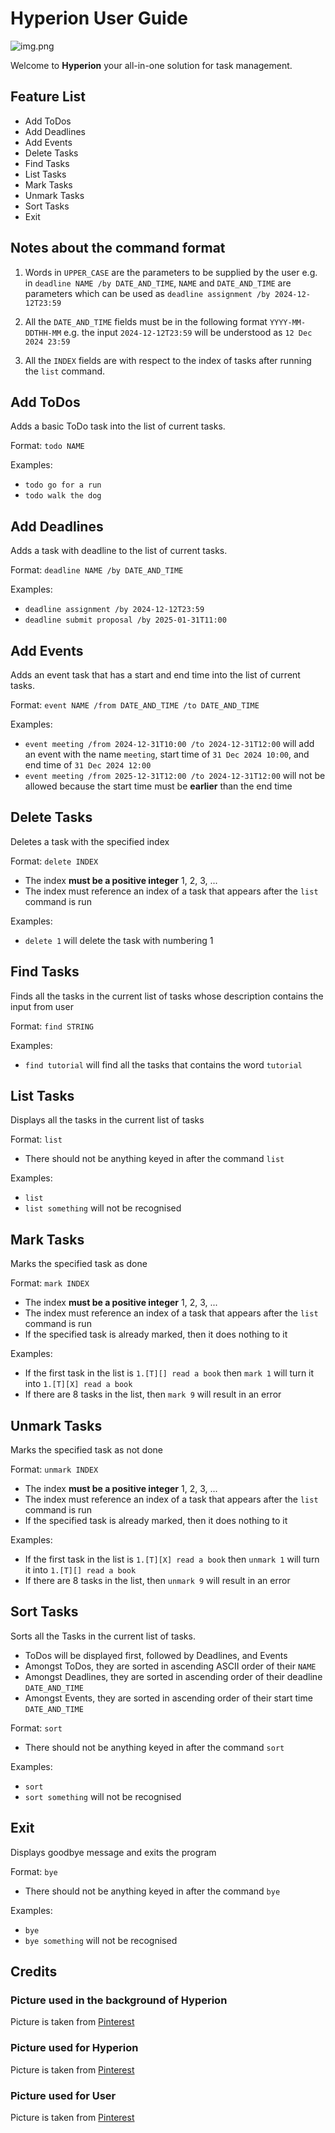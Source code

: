 # Hyperion User Guide

![img.png](Ui.png)

Welcome to **Hyperion** your all-in-one solution for task management.

## Feature List
- Add ToDos
- Add Deadlines
- Add Events
- Delete Tasks
- Find Tasks
- List Tasks
- Mark Tasks
- Unmark Tasks
- Sort Tasks
- Exit

## Notes about the command format
1. Words in `UPPER_CASE` are the parameters to be supplied by the user
   e.g. in `deadline NAME /by DATE_AND_TIME`, `NAME` and `DATE_AND_TIME` 
        are parameters which can be used as `deadline assignment /by 2024-12-12T23:59`

2. All the `DATE_AND_TIME` fields must be in the following format `YYYY-MM-DDTHH-MM`
   e.g. the input `2024-12-12T23:59` will be understood as `12 Dec 2024 23:59`

3. All the `INDEX` fields are with respect to the index of tasks after running the `list` command.

## Add ToDos
Adds a basic ToDo task into the list of current tasks.

Format: `todo NAME`

Examples: 
- `todo go for a run`
- `todo walk the dog`

## Add Deadlines
Adds a task with deadline to the list of current tasks.

Format: `deadline NAME /by DATE_AND_TIME`

Examples:
- `deadline assignment /by 2024-12-12T23:59`
- `deadline submit proposal /by 2025-01-31T11:00`

## Add Events
Adds an event task that has a start and end time into the list of current tasks.

Format: `event NAME /from DATE_AND_TIME /to DATE_AND_TIME`

Examples:
- `event meeting /from 2024-12-31T10:00 /to 2024-12-31T12:00` will add an event 
   with the name `meeting`, start time of `31 Dec 2024 10:00`, and end time of 
   `31 Dec 2024 12:00`
- `event meeting /from 2025-12-31T12:00 /to 2024-12-31T12:00` will not be allowed
   because the start time must be **earlier** than the end time

## Delete Tasks
Deletes a task with the specified index

Format: `delete INDEX`
- The index **must be a positive integer** 1, 2, 3, ...
- The index must reference an index of a task that appears after the `list` command is run

Examples:
- `delete 1` will delete the task with numbering 1

## Find Tasks
Finds all the tasks in the current list of tasks whose description contains the input from user

Format: `find STRING`

Examples:
- `find tutorial` will find all the tasks that contains the word `tutorial`

## List Tasks
Displays all the tasks in the current list of tasks

Format: `list`
- There should not be anything keyed in after the command `list`

Examples:
- `list`
- `list something` will not be recognised

## Mark Tasks
Marks the specified task as done

Format: `mark INDEX`
- The index **must be a positive integer** 1, 2, 3, ...
- The index must reference an index of a task that appears after the `list` command is run
- If the specified task is already marked, then it does nothing to it

Examples:
- If the first task in the list is `1.[T][] read a book` then `mark 1` will turn it into
   `1.[T][X] read a book`
- If there are 8 tasks in the list, then `mark 9` will result in an error

## Unmark Tasks
Marks the specified task as not done

Format: `unmark INDEX`
- The index **must be a positive integer** 1, 2, 3, ...
- The index must reference an index of a task that appears after the `list` command is run
- If the specified task is already marked, then it does nothing to it

Examples:
- If the first task in the list is `1.[T][X] read a book` then `unmark 1` will turn it into
  `1.[T][] read a book`
- If there are 8 tasks in the list, then `unmark 9` will result in an error

## Sort Tasks
Sorts all the Tasks in the current list of tasks.
- ToDos will be displayed first, followed by Deadlines, and Events
- Amongst ToDos, they are sorted in ascending ASCII order of their `NAME`
- Amongst Deadlines, they are sorted in ascending order of their deadline `DATE_AND_TIME`
- Amongst Events, they are sorted in ascending order of their start time `DATE_AND_TIME`

Format: `sort`
- There should not be anything keyed in after the command `sort`

Examples:
- `sort`
- `sort something` will not be recognised

## Exit
Displays goodbye message and exits the program

Format: `bye`
- There should not be anything keyed in after the command `bye`

Examples:
- `bye`
- `bye something` will not be recognised

## Credits
### Picture used in the background of Hyperion
Picture is taken from [Pinterest](https://mx.pinterest.com/pin/12455336463916343/)
### Picture used for Hyperion
Picture is taken from [Pinterest](https://es.pinterest.com/pin/770748923699165505/)
### Picture used for User
Picture is taken from [Pinterest](https://in.pinterest.com/pin/789255903434026657/)

